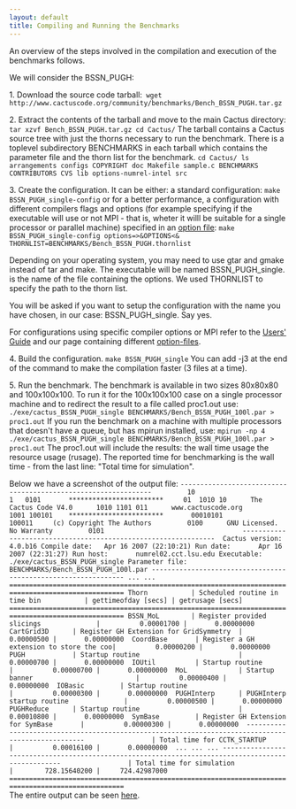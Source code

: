 ```yaml
---
layout: default
title: Compiling and Running the Benchmarks
---
```

An overview of the steps involved in the compilation and execution of
the benchmarks follows.

We will consider the BSSN\_PUGH:

1\. Download the source code
tarball:` wget http://www.cactuscode.org/community/benchmarks/Bench_BSSN_PUGH.tar.gz`

2\. Extract the contents of the tarball and move to the main Cactus
directory: `tar xzvf Bench_BSSN_PUGH.tar.gz cd Cactus/` The tarball
contains a Cactus source tree with just the thorns necessary to run the
benchmark. There is a toplevel subdirectory BENCHMARKS in each tarball
which contains the parameter file and the thorn list for the benchmark.
`cd Cactus/ ls arrangements configs COPYRIGHT doc Makefile sample.c BENCHMARKS CONTRIBUTORS CVS lib options-numrel-intel src`

3\. Create the configuration. It can be either: a standard configuration:
`make BSSN_PUGH_single-config` or for a better performance, a
configuration with different compilers flags and options (for example
specifying if the executable will use or not MPI - that is, wheter it
willl be suitable for a single processor or parallel machine) specified
in an [option file](http://www.cactuscode.org/Toolkit/Configs):
`make BSSN_PUGH_single-config options=>&OPTIONS<& THORNLIST=BENCHMARKS/Bench_BSSN_PUGH.thornlist`

Depending on your operating system, you may need to use gtar and gmake
instead of tar and make. The executable will be named
BSSN\_PUGH\_single. is the name of the file containing the options. We
used THORNLIST to specify the path to the thorn list.

You will be asked if you want to setup the configuration with the name
you have chosen, in our case: BSSN\_PUGH\_single. Say yes.

For configurations using specific compiler options or MPI refer to the
[Users\' Guide](/Documentation/) and our page containing different
[option-files](http://www.cactuscode.org/Toolkit/Configs).

4\. Build the configuration. `make BSSN_PUGH_single` You can add -j3 at
the end of the command to make the compilation faster (3 files at a
time).

5\. Run the benchmark. The benchmark is available in two sizes 80x80x80
and 100x100x100. To run it for the 100x100x100 case on a single
processor machine and to redirect the result to a file called proc1.out
use:
`./exe/cactus_BSSN_PUGH_single BENCHMARKS/Bench_BSSN_PUGH_100l.par > proc1.out`
If you run the benchmark on a machine with multiple processors that
doesn\'t have a queue, but has mpirun installed, use:
`mpirun -np 4 ./exe/cactus_BSSN_PUGH_single BENCHMARKS/Bench_BSSN_PUGH_100l.par > proc1.out`
The proc1.out will include the results: the wall time usage the resource
usage (rusage). The reported time for benchmarking is the wall time -
from the last line: \"Total time for simulation\".

Below we have a screenshot of the output file:
`---------------------------------------------------------------         10                                     1   0101       ************************     01  1010 10      The Cactus Code V4.0      1010 1101 011      www.cactuscode.org        1001 100101    ************************       00010101                                     100011     (c) Copyright The Authors         0100      GNU Licensed. No Warranty         0101                                   ---------------------------------------------------------------  Cactus version: 4.0.b16 Compile date:   Apr 16 2007 (22:10:21) Run date:       Apr 16 2007 (22:31:27) Run host:       numrel02.cct.lsu.edu Executable:     ./exe/cactus_BSSN_PUGH_single Parameter file: BENCHMARKS/Bench_BSSN_PUGH_100l.par --------------------------------------------------------------- ... ... =================================================================================================== Thorn           | Scheduled routine in time bin           | gettimeofday [secs] | getrusage [secs]  =================================================================================================== BSSN_MoL        | Register provided slicings              |          0.00001700 |       0.00000000  CartGrid3D      | Register GH Extension for GridSymmetry  |          0.00000500 |       0.00000000  CoordBase       | Register a GH extension to store the coo|          0.00000200 |       0.00000000  PUGH            | Startup routine                         |          0.00000700 |       0.00000000  IOUtil          | Startup routine                         |          0.00000700 |       0.00000000  MoL             | Startup banner                          |          0.00000400 |       0.00000000  IOBasic         | Startup routine                         |          0.00000300 |       0.00000000  PUGHInterp      | PUGHInterp startup routine              |          0.00000500 |       0.00000000  PUGHReduce      | Startup routine                         |          0.00010800 |       0.00000000  SymBase         | Register GH Extension for SymBase       |          0.00000300 |       0.00000000  ---------------------------------------------------------------------------------------------------                 | Total time for CCTK_STARTUP             |          0.00016100 |       0.00000000  ... ... ... ---------------------------------------------------------------------------------------------------                 | Total time for simulation               |        728.15640200 |     724.42987000  ===================================================================================================`\
The entire output can be seen [here](/documentation/proc1.out.txt).
